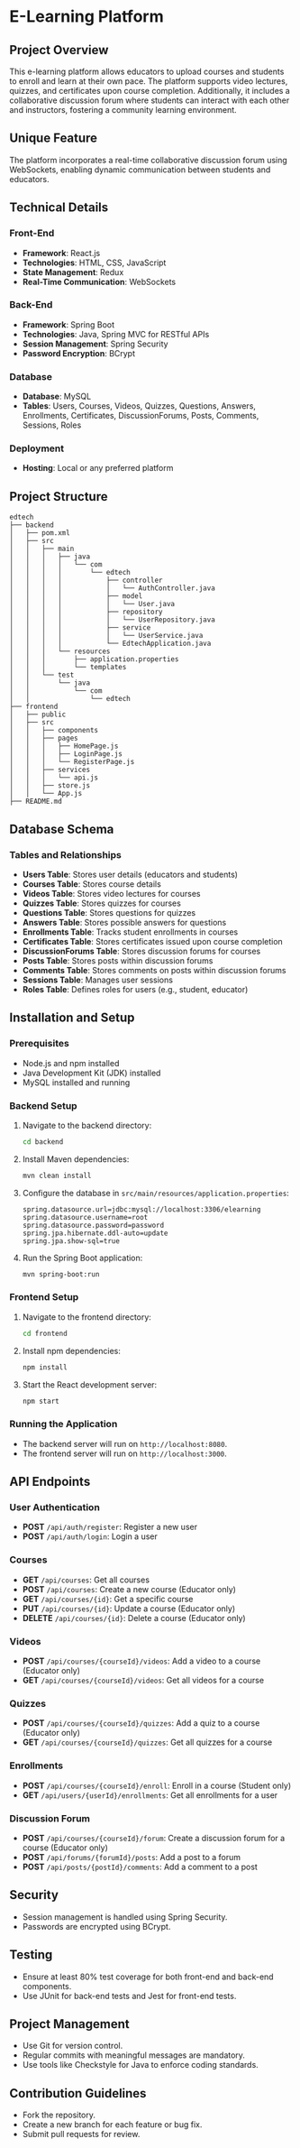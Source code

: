# E-Learning Platform

## Project Overview

This e-learning platform allows educators to upload courses and students to enroll and learn at their own pace. The platform supports video lectures, quizzes, and certificates upon course completion. Additionally, it includes a collaborative discussion forum where students can interact with each other and instructors, fostering a community learning environment.

## Unique Feature

The platform incorporates a real-time collaborative discussion forum using WebSockets, enabling dynamic communication between students and educators.

## Technical Details

### Front-End

- **Framework**: React.js
- **Technologies**: HTML, CSS, JavaScript
- **State Management**: Redux
- **Real-Time Communication**: WebSockets

### Back-End

- **Framework**: Spring Boot
- **Technologies**: Java, Spring MVC for RESTful APIs
- **Session Management**: Spring Security
- **Password Encryption**: BCrypt

### Database

- **Database**: MySQL
- **Tables**: Users, Courses, Videos, Quizzes, Questions, Answers, Enrollments, Certificates, DiscussionForums, Posts, Comments, Sessions, Roles

### Deployment

- **Hosting**: Local or any preferred platform

## Project Structure

```
edtech
├── backend
│   ├── pom.xml
│   ├── src
│   │   ├── main
│   │   │   ├── java
│   │   │   │   └── com
│   │   │   │       └── edtech
│   │   │   │           ├── controller
│   │   │   │           │   └── AuthController.java
│   │   │   │           ├── model
│   │   │   │           │   └── User.java
│   │   │   │           ├── repository
│   │   │   │           │   └── UserRepository.java
│   │   │   │           ├── service
│   │   │   │           │   └── UserService.java
│   │   │   │           └── EdtechApplication.java
│   │   │   └── resources
│   │   │       ├── application.properties
│   │   │       └── templates
│   │   └── test
│   │       └── java
│   │           └── com
│   │               └── edtech
├── frontend
│   ├── public
│   ├── src
│   │   ├── components
│   │   ├── pages
│   │   │   ├── HomePage.js
│   │   │   ├── LoginPage.js
│   │   │   └── RegisterPage.js
│   │   ├── services
│   │   │   └── api.js
│   │   ├── store.js
│   │   └── App.js
├── README.md
```

## Database Schema

### Tables and Relationships

- **Users Table**: Stores user details (educators and students)
- **Courses Table**: Stores course details
- **Videos Table**: Stores video lectures for courses
- **Quizzes Table**: Stores quizzes for courses
- **Questions Table**: Stores questions for quizzes
- **Answers Table**: Stores possible answers for questions
- **Enrollments Table**: Tracks student enrollments in courses
- **Certificates Table**: Stores certificates issued upon course completion
- **DiscussionForums Table**: Stores discussion forums for courses
- **Posts Table**: Stores posts within discussion forums
- **Comments Table**: Stores comments on posts within discussion forums
- **Sessions Table**: Manages user sessions
- **Roles Table**: Defines roles for users (e.g., student, educator)

## Installation and Setup

### Prerequisites

- Node.js and npm installed
- Java Development Kit (JDK) installed
- MySQL installed and running

### Backend Setup

1. Navigate to the backend directory:
   ```sh
   cd backend
   ```
2. Install Maven dependencies:
   ```sh
   mvn clean install
   ```
3. Configure the database in `src/main/resources/application.properties`:
   ```properties
   spring.datasource.url=jdbc:mysql://localhost:3306/elearning
   spring.datasource.username=root
   spring.datasource.password=password
   spring.jpa.hibernate.ddl-auto=update
   spring.jpa.show-sql=true
   ```
4. Run the Spring Boot application:
   ```sh
   mvn spring-boot:run
   ```

### Frontend Setup

1. Navigate to the frontend directory:
   ```sh
   cd frontend
   ```
2. Install npm dependencies:
   ```sh
   npm install
   ```
3. Start the React development server:
   ```sh
   npm start
   ```

### Running the Application

- The backend server will run on `http://localhost:8080`.
- The frontend server will run on `http://localhost:3000`.

## API Endpoints

### User Authentication

- **POST** `/api/auth/register`: Register a new user
- **POST** `/api/auth/login`: Login a user

### Courses

- **GET** `/api/courses`: Get all courses
- **POST** `/api/courses`: Create a new course (Educator only)
- **GET** `/api/courses/{id}`: Get a specific course
- **PUT** `/api/courses/{id}`: Update a course (Educator only)
- **DELETE** `/api/courses/{id}`: Delete a course (Educator only)

### Videos

- **POST** `/api/courses/{courseId}/videos`: Add a video to a course (Educator only)
- **GET** `/api/courses/{courseId}/videos`: Get all videos for a course

### Quizzes

- **POST** `/api/courses/{courseId}/quizzes`: Add a quiz to a course (Educator only)
- **GET** `/api/courses/{courseId}/quizzes`: Get all quizzes for a course

### Enrollments

- **POST** `/api/courses/{courseId}/enroll`: Enroll in a course (Student only)
- **GET** `/api/users/{userId}/enrollments`: Get all enrollments for a user

### Discussion Forum

- **POST** `/api/courses/{courseId}/forum`: Create a discussion forum for a course (Educator only)
- **POST** `/api/forums/{forumId}/posts`: Add a post to a forum
- **POST** `/api/posts/{postId}/comments`: Add a comment to a post

## Security

- Session management is handled using Spring Security.
- Passwords are encrypted using BCrypt.

## Testing

- Ensure at least 80% test coverage for both front-end and back-end components.
- Use JUnit for back-end tests and Jest for front-end tests.

## Project Management

- Use Git for version control.
- Regular commits with meaningful messages are mandatory.
- Use tools like Checkstyle for Java to enforce coding standards.

## Contribution Guidelines

- Fork the repository.
- Create a new branch for each feature or bug fix.
- Submit pull requests for review.
